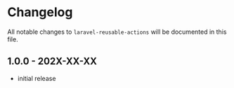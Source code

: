 # Changelog

All notable changes to `laravel-reusable-actions` will be documented in this file.

## 1.0.0 - 202X-XX-XX

- initial release
